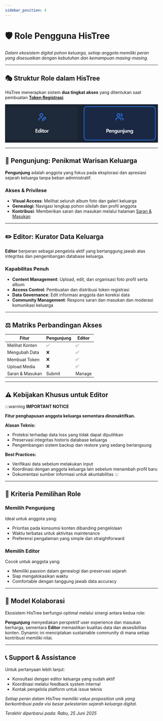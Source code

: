 ```yaml
---
sidebar_position: 4
---
```


# 🛡️ Role Pengguna HisTree

*Dalam ekosistem digital pohon keluarga, setiap anggota memiliki peran yang disesuaikan dengan kebutuhan dan kemampuan masing-masing.*

---

## 🎭 Struktur Role dalam HisTree

HisTree menerapkan sistem **dua tingkat akses** yang ditentukan saat pembuatan [**Token Registrasi**](/docs/apa-itu/token_registrasi.md).

![Role Structure](./img/role/role.png)

---

## 👀 Pengunjung: Penikmat Warisan Keluarga

**Pengunjung** adalah anggota yang fokus pada eksplorasi dan apresiasi sejarah keluarga tanpa beban administratif.

### Akses & Privilese
- **Visual Access**: Melihat seluruh album foto dan galeri keluarga
- **Genealogi**: Navigasi lengkap pohon silsilah dan profil anggota
- **Kontribusi**: Memberikan saran dan masukan melalui halaman [Saran & Masukan](https://abdul-muthalib.histree.id/feedback)

---

## ✏️ Editor: Kurator Data Keluarga

**Editor** berperan sebagai pengelola aktif yang bertanggung jawab atas integritas dan pengembangan database keluarga.

### Kapabilitas Penuh
- **Content Management**: Upload, edit, dan organisasi foto profil serta album
- **Access Control**: Pembuatan dan distribusi token registrasi
- **Data Governance**: Edit informasi anggota dan koreksi data
- **Community Management**: Respons saran dan masukan dan moderasi komunikasi keluarga

---

## ⚖️ Matriks Perbandingan Akses

| Fitur | Pengunjung | Editor |
|-------|------------|--------|
| Melihat Konten | ✅ | ✅ |
| Mengubah Data | ❌ | ✅ |
| Membuat Token | ❌ | ✅ |
| Upload Media | ❌ | ✅ |
| Saran & Masukan | Submit | Manage |
---

## ⚠️ Kebijakan Khusus untuk Editor

:::warning **IMPORTANT NOTICE**

**Fitur penghapusan anggota keluarga sementara dinonaktifkan.**

**Alasan Teknis:**
- Proteksi terhadap data loss yang tidak dapat dipulihkan
- Preservasi integritas historis database keluarga
- Pengembangan sistem backup dan restore yang sedang berlangsung

**Best Practices:**
- Verifikasi data sebelum melakukan input
- Koordinasi dengan anggota keluarga lain sebelum menambah profil baru
- Dokumentasi sumber informasi untuk akuntabilitas
:::

---

## 🎯 Kriteria Pemilihan Role

### Memilih Pengunjung
Ideal untuk anggota yang:
- Prioritas pada konsumsi konten dibanding pengelolaan
- Waktu terbatas untuk aktivitas maintenance
- Preferensi pengalaman yang simple dan straightforward

### Memilih Editor
Cocok untuk anggota yang:
- Memiliki passion dalam genealogi dan preservasi sejarah
- Siap mengalokasikan waktu
- Comfortable dengan tanggung jawab data accuracy

---

## 🤝 Model Kolaborasi

Ekosistem HisTree berfungsi optimal melalui sinergi antara kedua role:

**Pengunjung** menyediakan perspektif user experience dan masukan berharga, sementara **Editor** memastikan kualitas data dan aksesibilitas konten. Dynamic ini menciptakan sustainable community di mana setiap kontribusi memiliki nilai.

---

## 📞 Support & Assistance

Untuk pertanyaan lebih lanjut:
- Konsultasi dengan editor keluarga yang sudah aktif
- Koordinasi melalui feedback system internal
- Kontak pengelola platform untuk issue teknis

*Setiap peran dalam HisTree memiliki value proposition unik yang berkontribusi pada visi besar pelestarian sejarah keluarga digital.*

*Terakhir diperbarui pada: Rabu, 25 Juni 2025*